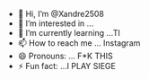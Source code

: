 - 👋 Hi, I’m @Xandre2508
- 👀 I’m interested in ...
- 🌱 I’m currently learning ...TI 
- 📫 How to reach me ... Instagram
- 😄 Pronouns: ... F*K THIS
- ⚡ Fun fact: ...I PLAY SIEGE

<!---
Xandre2508/Xandre2508 is a ✨ special ✨ repository because its `README.md` (this file) appears on your GitHub profile.
You can click the Preview link to take a look at your changes.
--->
